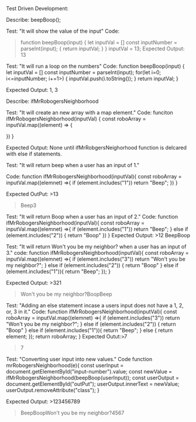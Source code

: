 Test Driven Development:

Describe: beepBoop();

Test: "It will show the value of the input"
Code: 
>function beepBoop(input) {
  let inputVal = []
  const inputNumber = parseInt(input); {
    return inputVal;
  }
}
>inputVal = 13;
Expected Output: 13

Test: "It will run a loop on the numbers"
Code: function beepBoop(input) {
  let inputVal = []
  const inputNumber = parseInt(input);
    for(let i=0; i<=inputNumber; i+=1>)  {
    inputVal.push(i.toString());
  }
  return inputVal;
}

Expected Output: 1, 3

Describe: ifMrRobogersNeighborhood

Test: "It will create an new array with a map element."
Code:
funciton ifMrRobogersNeighborhood(inputVal) {
  const roboArray = inputVal.map((element) => {

  })
}

Expected Output: None until ifMrRobgersNeighorhood function is delcared with else if statements.

Test: "It will return beep when a user has an input of 1."

Code:
function ifMrRobogersNeighborhood(inputVal){
  const roboArray = inputVal.map((elemnet) =>{
    if (element.includes("1"))
      return "Beep";
  })
}

Expected OutPut: >13
>Beep3

Test: "It will return Boop when a user has an input of 2."
Code:
function ifMrRobogersNeighborhood(inputVal){
  const roboArray = inputVal.map((elemnet) =>{
    if (element.includes("1"))
      return "Beep";
    } else if (element.includes("2")) {
      return "Boop"
    })
}
Expected Output: >12
BeepBoop

Test: "It will return Won't you be my neighbor? when a user has an input of 3."
code: 
function ifMrRobogersNeighborhood(inputVal){
  const roboArray = inputVal.map((elemnet) =>{
    if (element.includes("3"))
      return "Won't you be my neighbor?";
    } else if (element.includes("2")) {
      return "Boop"
    } else if (element.includes("1")){
      return "Beep";
    });
}

Expected Output: >321
>Won't you be my neighbor?BoopBeep

Test: "Adding an else statement incase a users input does not have a 1, 2, or, 3 in it."
Code:
function ifMrRobogersNeighborhood(inputVal){
  const roboArray = inputVal.map((elemnet) =>{
    if (element.includes("3"))
      return "Won't you be my neighbor?";
    } else if (element.includes("2")) {
      return "Boop"
    } else if (element.includes("1")){
      return "Beep";
    } else {
      return element;
    });
    return roboArray;
}
Expected Outut:>7
>7

Test: "Converting user input into new values."
Code
function mrRobogersNeighborhood(e){
  const userInput = document.getElementById("input-number").value;
  const newValue = ifMrRobogersNeighborhood(beepBoop(userInput));
  const userOutput = document.getElementById("outPut");
  userOutput.innerText = newValue;
  userOutput.removeAttribute("class");
}

Expected Output: >123456789
>BeepBoopWon't you be my neighbor?4567